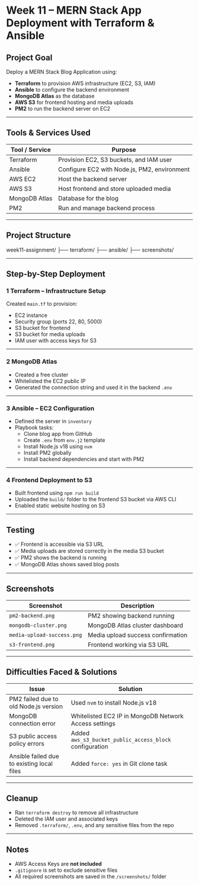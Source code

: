#  Week 11 – MERN Stack App Deployment with Terraform & Ansible

##  Project Goal

Deploy a MERN Stack Blog Application using:

- **Terraform** to provision AWS infrastructure (EC2, S3, IAM)
- **Ansible** to configure the backend environment
- **MongoDB Atlas** as the database
- **AWS S3** for frontend hosting and media uploads
- **PM2** to run the backend server on EC2

---

##  Tools & Services Used

| Tool / Service  | Purpose                                        |
|------------------|------------------------------------------------|
| Terraform        | Provision EC2, S3 buckets, and IAM user        |
| Ansible          | Configure EC2 with Node.js, PM2, environment   |
| AWS EC2          | Host the backend server                        |
| AWS S3           | Host frontend and store uploaded media         |
| MongoDB Atlas    | Database for the blog                          |
| PM2              | Run and manage backend process                 |

---

##  Project Structure

week11-assignment/
├── terraform/
├── ansible/
├── screenshots/


---

##  Step-by-Step Deployment

### 1️ Terraform – Infrastructure Setup

Created `main.tf` to provision:

- EC2 instance
- Security group (ports 22, 80, 5000)
- S3 bucket for frontend
- S3 bucket for media uploads
- IAM user with access keys for S3

---

### 2️ MongoDB Atlas

- Created a free cluster
- Whitelisted the EC2 public IP
- Generated the connection string and used it in the backend `.env`

---

### 3️ Ansible – EC2 Configuration

- Defined the server in `inventory`
- Playbook tasks:
  - Clone blog app from GitHub
  - Create `.env` from `env.j2` template
  - Install Node.js v18 using `nvm`
  - Install PM2 globally
  - Install backend dependencies and start with PM2

---

### 4️ Frontend Deployment to S3

- Built frontend using `npm run build`
- Uploaded the `build/` folder to the frontend S3 bucket via AWS CLI
- Enabled static website hosting on S3

---

## Testing

- ✅ Frontend is accessible via S3 URL  
- ✅ Media uploads are stored correctly in the media S3 bucket  
- ✅ PM2 shows the backend is running  
- ✅ MongoDB Atlas shows saved blog posts  

---

##  Screenshots

| Screenshot                      | Description                          |
|----------------------------------|--------------------------------------|
| `pm2-backend.png`               | PM2 showing backend running          |
| `mongodb-cluster.png`           | MongoDB Atlas cluster dashboard      |
| `media-upload-success.png`      | Media upload success confirmation    |
| `s3-frontend.png`               | Frontend working via S3 URL          |

---

##  Difficulties Faced & Solutions

| Issue                                      | Solution                                                  |
|--------------------------------------------|------------------------------------------------------------|
| PM2 failed due to old Node.js version      | Used `nvm` to install Node.js v18                          |
| MongoDB connection error                   | Whitelisted EC2 IP in MongoDB Network Access settings      |
| S3 public access policy errors             | Added `aws_s3_bucket_public_access_block` configuration    |
| Ansible failed due to existing local files | Added `force: yes` in Git clone task                       |

---

## Cleanup

- Ran `terraform destroy` to remove all infrastructure  
- Deleted the IAM user and associated keys  
- Removed `.terraform/`, `.env`, and any sensitive files from the repo  

---

## Notes

- AWS Access Keys are **not included**
- `.gitignore` is set to exclude sensitive files
- All required screenshots are saved in the `/screenshots/` folder
